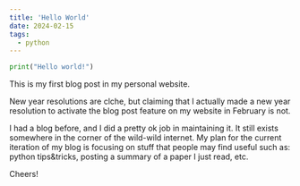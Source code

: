 ```yaml
---
title: 'Hello World'
date: 2024-02-15
tags:
  - python
---
```

```python
print("Hello world!")
```
This is my first blog post in my personal website.

New year resolutions are clche, but claiming that I actually made a new year resolution to activate the blog post feature on my website in February is not.

I had a blog before, and I did a pretty ok job in maintaining it. It still exists somewhere in the corner of the wild-wild internet. My plan for the current iteration of my blog is focusing on stuff that people may find useful such as: python tips&tricks, posting a summary of a paper I just read, etc.

Cheers!
